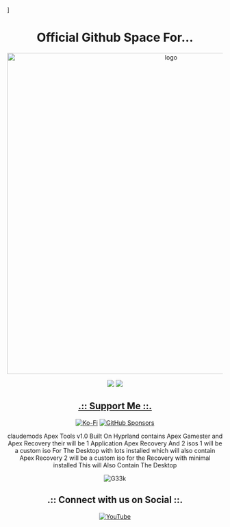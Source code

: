 ]<h1 align="center">Official Github Space For...</h1>

<p align="center">
    <img width="750" src="https://i.imgur.com/ELSTr7x.png" alt="logo">
</p>

<div align="center">

  <a href="https://www.linux.org" target="_blank"><img src="https://img.shields.io/badge/OS-Linux-e06c75?style=for-the-badge&logo=linux" /></a>
	<a href="https://archlinux.org" target="_blank"><img src="https://img.shields.io/badge/DISTRO-Arch-56b6c2?style=for-the-badge&logo=arch-linux" /></a>
</div>

<div align="center">

## [.:: Support Me ::.](https://www.paypal.com/paypalme/claudemods?country.x=GB&locale)

</div>

<div align="center">

[![Ko-Fi](https://img.shields.io/badge/Ko--fi-F16061?style=for-the-badge&label=claudemods&color=3399FF&Linux&logo=ko-fi&logoColor=white)](https://ko-fi.com/claudemods)
[![GitHub Sponsors](https://img.shields.io/badge/sponsor-30363D?style=for-the-badge&label=claudemods&color=A836FF&logo=GitHub-Sponsors&logoColor=#white)](https://github.com/sponsors/claudemods)</div>

<div align="center">
claudemods Apex Tools v1.0 Built On Hyprland
contains Apex Gamester and Apex Recovery
their will be 1 Application Apex Recovery And 2 isos
1 will be a custom iso For The Desktop with lots installed which will also contain Apex Recovery
2 will be a custom iso for the Recovery with minimal installed This will Also Contain The Desktop

![G33k](https://i.imgur.com/z1gHBMm.jpeg)

</div>

<div align="center">

<h2 align="center">.:: Connect with us on Social ::.</h2>

<div align="center">

[![YouTube](https://img.shields.io/youtube/channel/subscribers/UC6OgAhBq7Ocb5g1bQfVSd0Q?color=ff0000&label=Youtube&logo=youtube&style=palstic)](https://youtube.com/@claudemods)


</div>

<div align="center">

</div>
